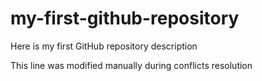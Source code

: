 # my-first-github-repository
Here is my first GitHub repository description

This line was modified manually during conflicts resolution
